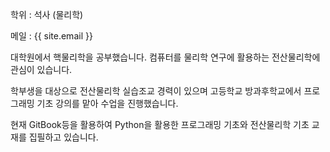 
학위
: 석사 (물리학)

메일
: {{ site.email }}

대학원에서 핵물리학을 공부했습니다. 컴퓨터를 물리학 연구에 활용하는 전산물리학에 관심이 있습니다.

학부생을 대상으로 전산물리학 실습조교 경력이 있으며 고등학교 방과후학교에서 프로그래밍 기초 강의를 맡아 수업을 진행했습니다.

현재 GitBook등을 활용하여 Python을 활용한 프로그래밍 기초와 전산물리학 기초 교재를 집필하고 있습니다.
